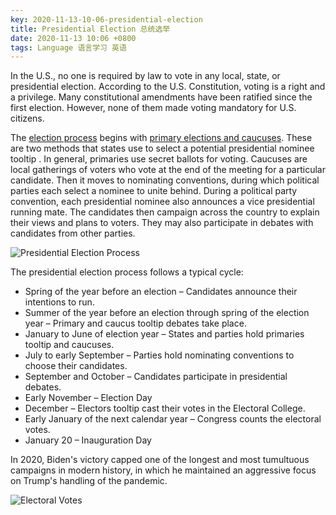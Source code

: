 ```yaml
---
key: 2020-11-13-10-06-presidential-election
title: Presidential Election 总统选举
date: 2020-11-13 10:06 +0800
tags: Language 语言学习 英语
---
```


In the U.S., no one is required by law to vote in any local, state, or presidential election. According to the U.S. Constitution, voting is a right and a privilege. Many constitutional amendments have been ratified since the first election. However, none of them made voting mandatory for U.S. citizens.

The [election process](http://www.loc.gov/teachers/classroommaterials/presentationsandactivities/presentations/elections/election-process.html) begins with [primary elections and caucuses](https://www.usa.gov/election#item-37162). These are two methods that states use to select a potential presidential nominee tooltip . In general, primaries use secret ballots for voting. Caucuses are local gatherings of voters who vote at the end of the meeting for a particular candidate. Then it moves to nominating conventions, during which political parties each select a nominee to unite behind. During a political party convention, each presidential nominee also announces a vice presidential running mate. The candidates then campaign across the country to explain their views and plans to voters. They may also participate in debates with candidates from other parties.

![Presidential Election Process](https://tenetai.com/iclass/ele.jpg)

The presidential election process follows a typical cycle:

- Spring of the year before an election – Candidates announce their intentions to run. 
- Summer of the year before an election through spring of the election year – Primary and caucus tooltip  debates take place. 
- January to June of election year – States and parties hold primaries tooltip and caucuses. 
- July to early September – Parties hold nominating conventions to choose their candidates. 
- September and October – Candidates participate in presidential debates. 
- Early November – Election Day 
- December – Electors tooltip  cast their votes in the Electoral College. 
- Early January of the next calendar year – Congress counts the electoral votes. 
- January 20 – Inauguration Day 

In 2020, Biden's victory capped one of the longest and most tumultuous campaigns in modern history, in which he maintained an aggressive focus on Trump's handling of the pandemic.

![Electoral Votes](https://tenetai.com/iclass/el.jpg)

<!--more-->
